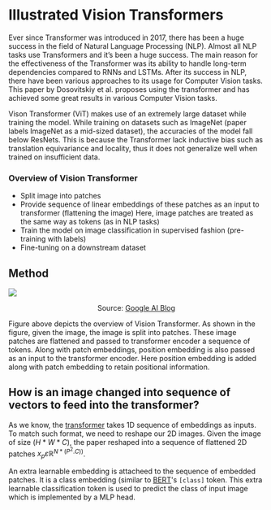 # Illustrated Vision Transformers

Ever since Transformer was introduced in 2017, there has been a huge success in the field of Natural Language Processing (NLP). Almost all NLP tasks use Transformers and it’s been a huge success. The main reason for the effectiveness of the Transformer was its ability to handle long-term dependencies compared to RNNs and LSTMs. After its success in NLP, there have been various approaches to its usage for Computer Vision tasks. This paper by Dosovitskiy et al. proposes using the transformer and has achieved some great results in various Computer Vision tasks.

Vison Transformer (ViT) makes use of an extremely large dataset while training the model. While training on datasets such as ImageNet (paper labels ImageNet as a mid-sized dataset), the accuracies of the model fall below ResNets. This is because the Transformer lack inductive bias such as translation equivariance and locality, thus it does not generalize well when trained on insufficient data.

### Overview of Vision Transformer


- Split image into patches
- Provide sequence of linear embeddings of these patches as an input to transformer (flattening the image)
  Here, image patches are treated as the same way as tokens (as in NLP tasks)
- Train the model on image classification in supervised fashion (pre-training with labels)
- Fine-tuning on a downstream dataset

## Method
![](/images/vision_transformer.gif)
<div align="center"> Source: <a href='https://ai.googleblog.com/2020/12/transformers-for-image-recognition-at.html'>Google AI Blog</a> </div>



Figure above depicts the overview of Vision Transformer. As shown in the figure, given the image, the image is split into patches. These image patches are flattened and passed to transformer encoder a sequence of tokens. Along with patch embeddings, position embedding is also passed as an input to the transformer encoder. Here position embedding is added along with patch embedding to retain positional information. 


## How is an image changed into sequence of vectors to feed into the transformer?
As we know, the [transformer](https://arxiv.org/abs/1706.03762) takes 1D sequence of embeddings as inputs. To match such format, we need to reshape our 2D images. Given the image of size $(H * W * C)$, the paper reshaped into a sequence of flattened 2D patches $x_p \varepsilon \mathbb{R}^{N*(P^2.C))}$.

An extra learnable embedding is attacheed to the sequence of embedded patches. It is a class embedding (similar to [BERT](https://arxiv.org/abs/1810.04805)'s ```[class]``` token. This extra learnable classification token is used to predict the class of input image which is implemented by a MLP head.
